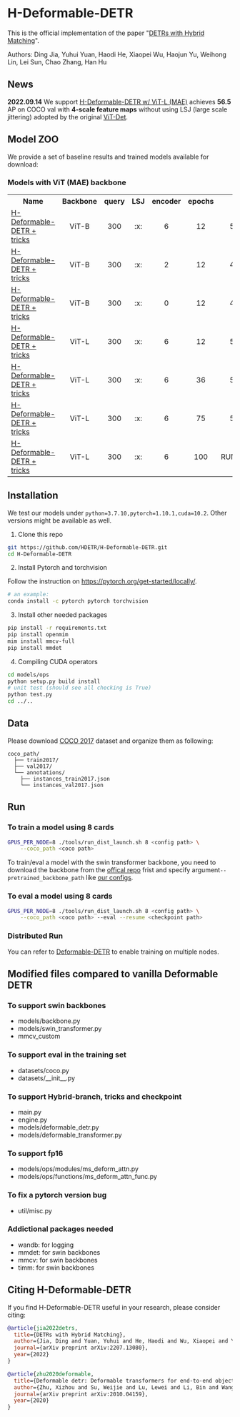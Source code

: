 # H-Deformable-DETR

This is the official implementation of the paper "[DETRs with Hybrid Matching](https://arxiv.org/abs/2207.13080)". 

Authors: Ding Jia, Yuhui Yuan, Haodi He, Xiaopei Wu, Haojun Yu, Weihong Lin, Lei Sun, Chao Zhang, Han Hu

## News

**2022.09.14** We support [H-Deformable-DETR w/ ViT-L (MAE)](https://github.com/kxqt/H-Deformable-DETR#model-zoo) achieves **56.5** AP on COCO val with **4-scale feature maps** without using LSJ (large scale jittering) adopted by the original [ViT-Det](https://github.com/facebookresearch/detectron2/blob/main/projects/ViTDet/configs/common/coco_loader_lsj.py).


## Model ZOO

We provide a set of baseline results and trained models available for download:


### Models with ViT (MAE) backbone
<table><tbody>
<!-- START TABLE -->
<!-- TABLE HEADER -->
<th valign="bottom">Name</th>
<th valign="bottom">Backbone</th>
<th valign="bottom">query</th>
<th valign="bottom">LSJ</th>
<th valign="bottom">encoder</th>
<th valign="bottom">epochs</th>
<th valign="bottom">AP</th>
<th valign="bottom">download</th>
<!-- TABLE BODY -->
 <tr><td align="left"><a href="configs/two_stage/deformable-detr-hybrid-branch/12eps/vit/vit_base_hybrid_branch_lambda1_group6_t1500_dp0_mqs_lft_deformable_detr_plus_iterative_bbox_refinement_plus_plus_two_stage.sh">H-Deformable-DETR + tricks</a></td>
<td align="center">ViT-B</td>
<td align="center">300</td>
<td align="center">:x:</td>
<td align="center">6</td>
<td align="center">12</td>
<td align="center">50.6</td>
<td align="center">model</td>
</tr>
 <tr><td align="left"><a href="configs/two_stage/deformable-detr-hybrid-branch/12eps/vit/vit_base_hybrid_branch_lambda1_group6_t1500_dp0_mqs_lft_deformable_detr_plus_iterative_bbox_refinement_plus_plus_two_stage_enc2.sh">H-Deformable-DETR + tricks</a></td>
<td align="center">ViT-B</td>
<td align="center">300</td>
<td align="center">:x:</td>
<td align="center">2</td>
<td align="center">12</td>
<td align="center">49.8</td>
<td align="center">model</td>
</tr>
 <tr><td align="left"><a href="configs/two_stage/deformable-detr-hybrid-branch/12eps/vit/vit_base_hybrid_branch_lambda1_group6_t1500_dp0_mqs_lft_deformable_detr_plus_iterative_bbox_refinement_plus_plus_two_stage_enc0.sh">H-Deformable-DETR + tricks</a></td>
<td align="center">ViT-B</td>
<td align="center">300</td>
<td align="center">:x:</td>
<td align="center">0</td>
<td align="center">12</td>
<td align="center">47.1</td>
<td align="center">model</td>
</tr>
 <tr><td align="left"><a href="configs/two_stage/deformable-detr-hybrid-branch/12eps/vit/vit_large_hybrid_branch_lambda1_group6_t1500_dp0_mqs_lft_deformable_detr_plus_iterative_bbox_refinement_plus_plus_two_stage.sh">H-Deformable-DETR + tricks</a></td>
<td align="center">ViT-L</td>
<td align="center">300</td>
<td align="center">:x:</td>
<td align="center">6</td>
<td align="center">12</td>
<td align="center">51.1</td>
<td align="center">model</td>
</tr>
 <tr><td align="left"><a href="configs/two_stage/deformable-detr-hybrid-branch/36eps/vit/vit_large_hybrid_branch_lambda1_group6_t1500_dp0_mqs_lft_deformable_detr_plus_iterative_bbox_refinement_plus_plus_two_stage.sh">H-Deformable-DETR + tricks</a></td>
<td align="center">ViT-L</td>
<td align="center">300</td>
<td align="center">:x:</td>
<td align="center">6</td>
<td align="center">36</td>
<td align="center">55.4</td>
<td align="center">model</td>
</tr>
 <tr><td align="left"><a href="configs/two_stage/deformable-detr-hybrid-branch/36eps/vit/vit_large_hybrid_branch_lambda1_group6_t1500_dp0_mqs_lft_deformable_detr_plus_iterative_bbox_refinement_plus_plus_two_stage.sh">H-Deformable-DETR + tricks</a></td>
<td align="center">ViT-L</td>
<td align="center">300</td>
<td align="center">:x:</td>
<td align="center">6</td>
<td align="center">75</td>
<td align="center">56.5</td>
<td align="center">model</td>
</tr>
 <tr><td align="left"><a href="configs/two_stage/deformable-detr-hybrid-branch/100eps/vit/vit_large_hybrid_branch_lambda1_group6_t1500_dp0_mqs_lft_deformable_detr_plus_iterative_bbox_refinement_plus_plus_two_stage.sh">H-Deformable-DETR + tricks</a></td>
<td align="center">ViT-L</td>
<td align="center">300</td>
<td align="center">:x:</td>
<td align="center">6</td>
<td align="center">100</td>
<td align="center">RUNNING</td>
<td align="center">model</td>
</tr>
</tbody></table>


## Installation
We test our models under ```python=3.7.10,pytorch=1.10.1,cuda=10.2```. Other versions might be available as well.

1. Clone this repo
```sh
git https://github.com/HDETR/H-Deformable-DETR.git
cd H-Deformable-DETR
```

2. Install Pytorch and torchvision

Follow the instruction on https://pytorch.org/get-started/locally/.
```sh
# an example:
conda install -c pytorch pytorch torchvision
```

3. Install other needed packages
```sh
pip install -r requirements.txt
pip install openmim
mim install mmcv-full
pip install mmdet
```

4. Compiling CUDA operators
```sh
cd models/ops
python setup.py build install
# unit test (should see all checking is True)
python test.py
cd ../..
```

## Data

Please download [COCO 2017](https://cocodataset.org/) dataset and organize them as following:
```
coco_path/
  ├── train2017/
  ├── val2017/
  └── annotations/
  	├── instances_train2017.json
  	└── instances_val2017.json
```
## Run
### To train a model using 8 cards

```Bash
GPUS_PER_NODE=8 ./tools/run_dist_launch.sh 8 <config path> \
    --coco_path <coco path>
```

To train/eval a model with the swin transformer backbone, you need to download the backbone from the [offical repo](https://github.com/microsoft/Swin-Transformer#main-results-on-imagenet-with-pretrained-models) frist and specify argument`--pretrained_backbone_path` like [our configs](./configs/two_stage/deformable-detr-hybrid-branch/36eps/swin).

### To eval a model using 8 cards

```Bash
GPUS_PER_NODE=8 ./tools/run_dist_launch.sh 8 <config path> \
    --coco_path <coco path> --eval --resume <checkpoint path>
```

### Distributed Run

You can refer to [Deformable-DETR](https://github.com/fundamentalvision/Deformable-DETR) to enable training on multiple nodes.

## Modified files compared to vanilla Deformable DETR

### To support swin backbones
* models/backbone.py
* models/swin_transformer.py
* mmcv_custom

### To support eval in the training set
* datasets/coco.py
* datasets/\_\_init\_\_.py

### To support Hybrid-branch, tricks and checkpoint
* main.py
* engine.py
* models/deformable_detr.py
* models/deformable_transformer.py

### To support fp16
* models/ops/modules/ms_deform_attn.py
* models/ops/functions/ms_deform_attn_func.py

### To fix a pytorch version bug
* util/misc.py

### Addictional packages needed

* wandb: for logging
* mmdet: for swin backbones
* mmcv: for swin backbones
* timm: for swin backbones


## Citing H-Deformable-DETR
If you find H-Deformable-DETR useful in your research, please consider citing:

```bibtex
@article{jia2022detrs,
  title={DETRs with Hybrid Matching},
  author={Jia, Ding and Yuan, Yuhui and He, Haodi and Wu, Xiaopei and Yu, Haojun and Lin, Weihong and Sun, Lei and Zhang, Chao and Hu, Han},
  journal={arXiv preprint arXiv:2207.13080},
  year={2022}
}

@article{zhu2020deformable,
  title={Deformable detr: Deformable transformers for end-to-end object detection},
  author={Zhu, Xizhou and Su, Weijie and Lu, Lewei and Li, Bin and Wang, Xiaogang and Dai, Jifeng},
  journal={arXiv preprint arXiv:2010.04159},
  year={2020}
}
```

